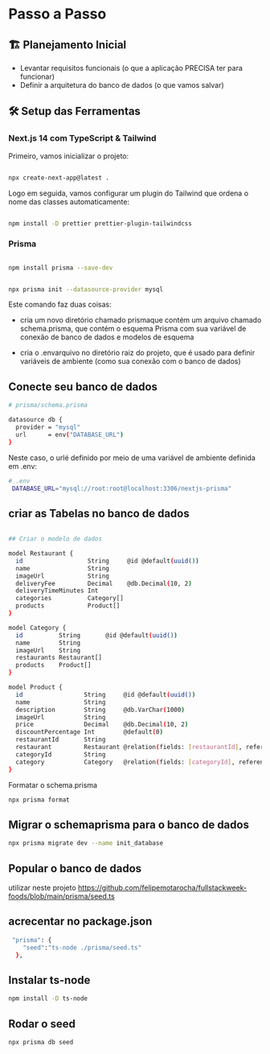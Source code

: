 # Passo a Passo

## 🏗️ Planejamento Inicial

- Levantar requisitos funcionais (o que a aplicação PRECISA ter para funcionar)
- Definir a arquitetura do banco de dados (o que vamos salvar)

## 🛠️ Setup das Ferramentas

### Next.js 14 com TypeScript & Tailwind

Primeiro, vamos inicializar o projeto:

```bash

npx create-next-app@latest .

```

Logo em seguida, vamos configurar um plugin do Tailwind que ordena o nome das classes automaticamente:

```bash

npm install -D prettier prettier-plugin-tailwindcss

```

### Prisma

```bash

npm install prisma --save-dev

```

```bash

npx prisma init --datasource-provider mysql

```

Este comando faz duas coisas:

- cria um novo diretório chamado prismaque contém um arquivo chamado schema.prisma, que contém o esquema Prisma com sua variável de conexão de banco de dados e modelos de esquema

- cria o .envarquivo no diretório raiz do projeto, que é usado para definir variáveis ​​de ambiente (como sua conexão com o banco de dados)

## Conecte seu banco de dados

```bash
# prisma/schema.prisma

datasource db {
  provider = "mysql"
  url      = env("DATABASE_URL")
}

```

Neste caso, o urlé definido por meio de uma variável de ambiente definida em .env:

```bash
# .env
 DATABASE_URL="mysql://root:root@localhost:3306/nextjs-prisma"

```

## criar as Tabelas no banco de dados

```bash

## Criar o modelo de dados

model Restaurant {
  id                  String     @id @default(uuid())
  name                String
  imageUrl            String
  deliveryFee         Decimal    @db.Decimal(10, 2)
  deliveryTimeMinutes Int
  categories          Category[]
  products            Product[]
}

model Category {
  id          String       @id @default(uuid())
  name        String
  imageUrl    String
  restaurants Restaurant[]
  products    Product[]
}

model Product {
  id                 String     @id @default(uuid())
  name               String
  description        String     @db.VarChar(1000)
  imageUrl           String
  price              Decimal    @db.Decimal(10, 2)
  discountPercentage Int        @default(0)
  restaurantId       String
  restaurant         Restaurant @relation(fields: [restaurantId], references: [id])
  categoryId         String
  category           Category   @relation(fields: [categoryId], references: [id])
}

```

Formatar o schema.prisma

```bash
npx prisma format
```

## Migrar o schemaprisma para o banco de dados

```bash
npx prisma migrate dev --name init_database
```

## Popular o banco de dados

utilizar neste projeto
<https://github.com/felipemotarocha/fullstackweek-foods/blob/main/prisma/seed.ts>

## acrecentar no package.json

```bash
 "prisma": {
    "seed":"ts-node ./prisma/seed.ts"
  },
```

## Instalar ts-node 

```bash
npm install -D ts-node
```

## Rodar o seed

```bash
npx prisma db seed
```
